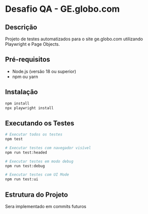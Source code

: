 # Desafio QA - GE.globo.com

## Descrição
Projeto de testes automatizados para o site ge.globo.com utilizando Playwright e Page Objects.

## Pré-requisitos
- Node.js (versão 18 ou superior)
- npm ou yarn

## Instalação
```bash
npm install
npx playwright install
```

## Executando os Testes
```bash
# Executar todos os testes
npm test

# Executar testes com navegador visível
npm run test:headed

# Executar testes em modo debug
npm run test:debug

# Executar testes com UI Mode
npm run test:ui
```

## Estrutura do Projeto
Sera implementado em commits futuros